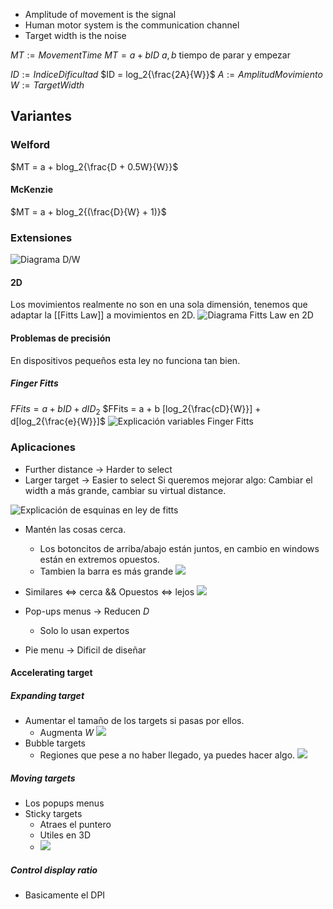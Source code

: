- Amplitude of movement is the signal  
- Human motor system is the communication channel  
- Target width is the noise

$MT := Movement Time$
$MT = a + bID$
$a,b$ tiempo de parar y empezar

$ID := IndiceDificultad$
$ID = log_2{\frac{2A}{W}}$
$A := AmplitudMovimiento$
$W := TargetWidth$

## Variantes
### Welford
$MT = a + blog_2{\frac{D + 0.5W}{W}}$
#### McKenzie
$MT = a + blog_2{(\frac{D}{W} + 1)}$

### Extensiones
![Diagrama D/W](https://i.imgur.com/g7VCbaA.png)

#### 2D
Los movimientos realmente no son en una sola dimensión, tenemos que adaptar la [[Fitts Law]] a movimientos en 2D.
![Diagrama Fitts Law en 2D](https://i.imgur.com/SD8M7MU.png)

#### Problemas de precisión
En dispositivos pequeños esta ley no funciona tan bien.
##### Finger Fitts
$FFits = a + bID + dID_{2}$
$FFits = a + b [log_2{\frac{cD}{W}}] + d[log_2{\frac{e}{W}}]$
![Explicación variables Finger Fitts](https://i.imgur.com/vJ36yyG.png)

### Aplicaciones
- Further distance -> Harder to select  
- Larger target -> Easier to select
Si queremos mejorar algo: Cambiar el width a más grande, cambiar su virtual distance.

![Explicación de esquinas en ley de fitts](https://i.imgur.com/5CU9DgG.png)

- Mantén las cosas cerca.
	- Los botoncitos de arriba/abajo están juntos, en cambio en windows están en extremos opuestos.
	- Tambien la barra es más grande
![](https://i.imgur.com/obmLHKV.png)

- Similares <=> cerca && Opuestos <=> lejos
![](https://i.imgur.com/r5URTMc.png)

- Pop-ups menus -> Reducen $D$
	- Solo lo usan expertos
- Pie menu -> Dificil de diseñar
#### Accelerating target
##### Expanding target
- Aumentar el tamaño de los targets si pasas por ellos.
	- Augmenta $W$
![](https://i.imgur.com/FsCboGK.png)
- Bubble targets
	- Regiones que pese a no haber llegado, ya puedes hacer algo.
![](https://i.imgur.com/5qbNnb4.png)

##### Moving targets
- Los popups menus
- Sticky targets
	- Atraes el puntero
	- Utiles en 3D
	- ![](https://i.imgur.com/Jcr0R7w.png)
##### Control display ratio
- Basicamente el DPI